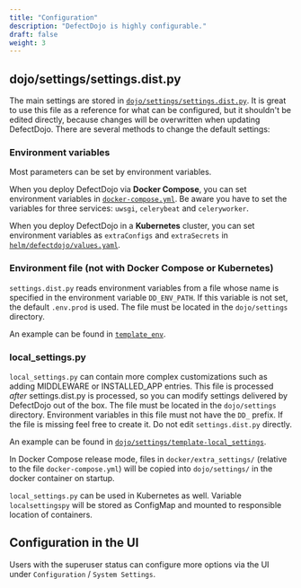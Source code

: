 ```yaml
---
title: "Configuration"
description: "DefectDojo is highly configurable."
draft: false
weight: 3
---
```


## dojo/settings/settings.dist.py

The main settings are stored in [`dojo/settings/settings.dist.py`](https://github.com/DefectDojo/django-DefectDojo/blob/master/dojo/settings/settings.dist.py). It is great to use this file as a reference for what can be configured, but it shouldn\'t be edited directly, because changes will be overwritten when updating DefectDojo. There are several methods to change the default settings:

### Environment variables

Most parameters can be set by environment variables. 

When you deploy DefectDojo via **Docker Compose**, you can set environment variables in [`docker-compose.yml`](https://github.com/DefectDojo/django-DefectDojo/blob/master/docker-compose.yml). Be aware you have to set the variables for three services: `uwsgi`, `celerybeat` and `celeryworker`.

When you deploy DefectDojo in a **Kubernetes** cluster, you can set environment variables as `extraConfigs` and `extraSecrets` in [`helm/defectdojo/values.yaml`](https://github.com/DefectDojo/django-DefectDojo/blob/master/helm/defectdojo/values.yaml).

### Environment file (not with Docker Compose or Kubernetes)

`settings.dist.py` reads environment variables from a file whose name is specified in the environment variable `DD_ENV_PATH`. If this variable is not set, the default `.env.prod` is used. The file must be located in the `dojo/settings` directory.

An example can be found in [`template_env`](https://github.com/DefectDojo/django-DefectDojo/blob/master/dojo/settings/template-env).

### local_settings.py

`local_settings.py` can contain more complex customizations such as adding MIDDLEWARE or INSTALLED_APP entries.
This file is processed *after* settings.dist.py is processed, so you can modify settings delivered by DefectDojo out of the box.
 The file must be located in the `dojo/settings` directory. Environment variables in this file must not have the `DD_` prefix.
If the file is missing feel free to create it. Do not edit `settings.dist.py` directly.

An example can be found in [`dojo/settings/template-local_settings`](https://github.com/DefectDojo/django-DefectDojo/blob/master/dojo/settings/template-local_settings).

In Docker Compose release mode, files in `docker/extra_settings/` (relative to the file `docker-compose.yml`) will be copied into `dojo/settings/` in the docker container on startup.

`local_settings.py` can be used in Kubernetes as well. Variable `localsettingspy` will be stored as ConfigMap and mounted to responsible location of containers.

## Configuration in the UI

Users with the superuser status can configure more options via the UI under `Configuration` / `System Settings`. 
